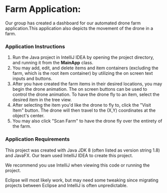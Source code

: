<h1> Farm Application:</h1>
Our group has created a dashboard for our automated drone farm application.This application also depicts the movement of the drone in a farm.

<br>




<h3>Application Instructions</h3>

1. Run the Java project in IntelliJ IDEA by opening the project directory, and running it from the **MainApp** class.
2. You may add, edit, and delete items and item containers (excluding the farm, which is the root item container)
   by utilizing the on screen text inputs and buttons.
3. After you have created the farm items in their desired locations, you may begin the drone animation.
   The on screen buttons can be used to control the drone animation. To have the drone fly to an item, select the desired item in the tree view.
4. After selecting the item you'd like the drone to fly to, click the "Visit Item" button. The drone will then travel to the (X,Y) coordinates at the object's center.
5. You may also click "Scan Farm" to have the drone fly over the entirety of the farm.

<h3> Application Requirements </h3>

This project was created with Java JDK 8 (often listed as version string 1.8) and JavaFX.
Our team used IntelliJ IDEA to create this project.

We recommend you use IntelliJ when viewing this code or running the project.

Eclipse will most likely work, but may need some tweaking since migrating projects between Eclipse and IntelliJ is often unpredictable.



